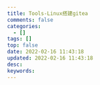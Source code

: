 ```yaml
---
title: Tools-Linux搭建gitea
comments: false
categories:
  - []
tags: []
top: false
date: 2022-02-16 11:43:18
updated: 2022-02-16 11:43:18
desc:
keywords:
---
```

